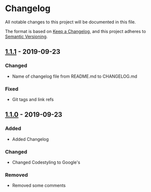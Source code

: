 # Changelog

All notable changes to this project will be documented in this file.

The format is based on [Keep a Changelog](https://keepachangelog.com/),
and this project adheres to [Semantic Versioning](https://semver.org/spec/v2.0.0.html).

## [1.1.1] - 2019-09-23

### Changed

- Name of changelog file from README.md to CHANGELOG.md

### Fixed

- Git tags and link refs

## [1.1.0] - 2019-09-23

### Added

- Added Changelog

### Changed

- Changed Codestyling to Google's

### Removed

- Removed some comments

[unreleased]: https://github.com/ChrisBit/javascript1_MA2/compare/v1.1.1...HEAD
[1.1.1]: https://github.com/ChrisBit/javascript1_MA2/compare/1.1.0...v1.1.1
[1.1.0]: https://github.com/ChrisBit/javascript1_MA2/compare/b6421784f58fb18f80ab2c370ad0460fe7bec97f...1.1.0
